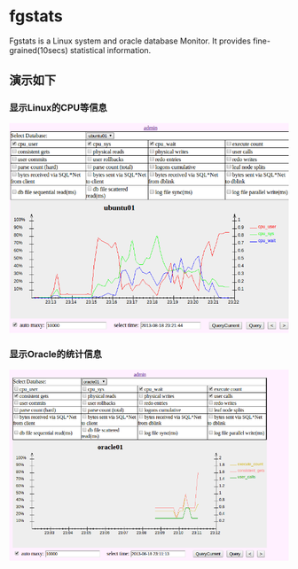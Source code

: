 fgstats
=======

Fgstats is a Linux system and oracle database Monitor. It provides fine-grained(10secs) statistical information.

## 演示如下

### 显示Linux的CPU等信息

![显示Linux的CPU等信息](./png/stats02.png)

### 显示Oracle的统计信息

![显示Oracle的统计信息](./png/stats01.png)
